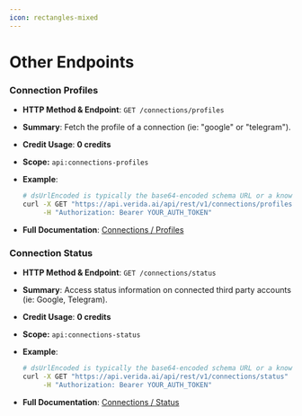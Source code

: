 ```yaml
---
icon: rectangles-mixed
---
```


# Other Endpoints

### Connection Profiles

* **HTTP Method & Endpoint**: `GET /connections/profiles`
* **Summary**: Fetch the profile of a connection (ie: "google" or "telegram").
* **Credit Usage**: **0 credits**
* **Scope:** `api:connections-profiles`
*   **Example**:

    ```bash
    # dsUrlEncoded is typically the base64-encoded schema URL or a known shortcut
    curl -X GET "https://api.verida.ai/api/rest/v1/connections/profiles" \
         -H "Authorization: Bearer YOUR_AUTH_TOKEN"
    ```
* **Full Documentation**: [Connections / Profiles](https://user-apis.verida.network/#b6da5446-11cd-4ba5-9652-ba2d646ece1b)

### Connection Status

* **HTTP Method & Endpoint**: `GET /connections/status`
* **Summary**: Access status information on connected third party accounts (ie: Google, Telegram).
* **Credit Usage**: **0 credits**
* **Scope:** `api:connections-status`
*   **Example**:

    ```bash
    # dsUrlEncoded is typically the base64-encoded schema URL or a known shortcut
    curl -X GET "https://api.verida.ai/api/rest/v1/connections/status" \
         -H "Authorization: Bearer YOUR_AUTH_TOKEN"
    ```
* **Full Documentation**: [Connections / Status](https://user-apis.verida.network/#7eb54a98-e90a-4169-ba17-937a4f05eea1)
